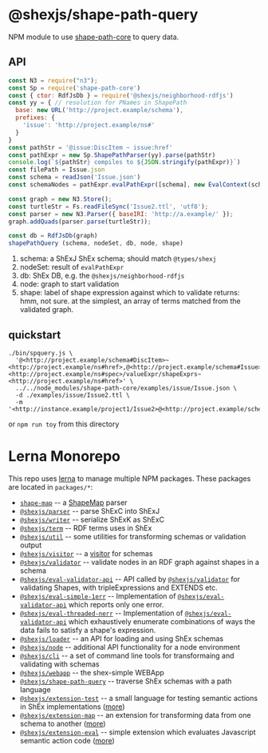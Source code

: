 # @shexjs/shape-path-query

NPM module to use [shape-path-core](https://github.com/shexSpec/ShapePath.js/tree/main/packages/core) to query data.

## API

``` javascript
const N3 = require("n3");
const Sp = require('shape-path-core')
const { ctor: RdfJsDb } = require('@shexjs/neighborhood-rdfjs')
const yy = { // resolution for PNames in ShapePath
  base: new URL('http://project.example/schema'),
  prefixes: {
    'issue': 'http://project.example/ns#'
  }
}
const pathStr = '@issue:DiscItem ~ issue:href'
const pathExpr = new Sp.ShapePathParser(yy).parse(pathStr)
console.log(`${pathStr} compiles to ${JSON.stringify(pathExpr)}`)
const filePath = Issue.json
const schema = readJson('Issue.json')
const schemaNodes = pathExpr.evalPathExpr([schema], new EvalContext(schema))

const graph = new N3.Store();
const turtleStr = Fs.readFileSync('Issue2.ttl', 'utf8');
const parser = new N3.Parser({ baseIRI: 'http://a.example/' });
graph.addQuads(parser.parse(turtleStr));

const db = RdfJsDb(graph)
shapePathQuery (schema, nodeSet, db, node, shape)
```
1. schema: a ShExJ ShEx schema; should match `@types/shexj`
2. nodeSet: result of `evalPathExpr`
3. db: ShEx DB, e.g. the `@shexjs/neighborhood-rdfjs`
4. node: graph to start validation
5. shape: label of shape expression against which to validate
returns: hmm, not sure. at the simplest, an array of terms matched from the validated graph.

## quickstart

``` shell
./bin/spquery.js \
  '@<http://project.example/schema#DiscItem>~<http://project.example/ns#href>,@<http://project.example/schema#Issue>~<http://project.example/ns#spec>/valueExpr/shapeExprs~<http://project.example/ns#href>' \
  ../../node_modules/shape-path-core/examples/issue/Issue.json \
  -d ./examples/issue/Issue2.ttl \
  -m '<http://instance.example/project1/Issue2>@<http://project.example/schema#Issue>'
```
or `npm run toy` from this directory

# Lerna Monorepo

This repo uses [lerna](https://github.com/lerna/lerna) to manage multiple NPM packages. These packages are located in `packages/*`:

- [`shape-map`](../shape-map#readme) -- a [ShapeMap](https://shexspec.github.io/shape-map/) parser
- [`@shexjs/parser`](../shex-parser#readme) -- parse ShExC into ShExJ
- [`@shexjs/writer`](../shex-writer#readme) -- serialize ShExK as ShExC
- [`@shexjs/term`](../shex-term#readme) -- RDF terms uses in ShEx
- [`@shexjs/util`](../shex-util#readme) -- some utilities for transforming schemas or validation output
- [`@shexjs/visitor`](../shex-visitor#readme) -- a [visitor](https://en.wikipedia.org/wiki/Visitor_pattern) for schemas
- [`@shexjs/validator`](../shex-validator#readme) -- validate nodes in an RDF graph against shapes in a schema
- [`@shexjs/eval-validator-api`](../eval-validator-api#readme) -- API called by [`@shexjs/validator`](../shex-validator#readme) for validating Shapes, with tripleExpressions and EXTENDS etc.
- [`@shexjs/eval-simple-1err`](../eval-simple-1err#readme) -- Implementation of [`@shexjs/eval-validator-api`](../eval-validator-api#readme) which reports only one error.
- [`@shexjs/eval-threaded-nerr`](../eval-threaded-nerr#readme) -- Implementation of [`@shexjs/eval-validator-api`](../eval-validator-api#readme) which exhaustively enumerate combinations of ways the data fails to satisfy a shape's expression.
- [`@shexjs/loader`](../shex-loader#readme) -- an API for loading and using ShEx schemas
- [`@shexjs/node`](../shex-node#readme) -- additional API functionality for a node environment
- [`@shexjs/cli`](../shex-cli#readme) -- a set of command line tools for transformaing and validating with schemas
- [`@shexjs/webapp`](../shex-webapp#readme) -- the shex-simple WEBApp
- [`@shexjs/shape-path-query`](../shex-shape-path-query#readme) -- traverse ShEx schemas with a path language
- [`@shexjs/extension-test`](../extension-test#readme) -- a small language for testing semantic actions in ShEx implementations ([more](http://shex.io/extensions/Test/))
- [`@shexjs/extension-map`](../extension-map#readme) -- an extension for transforming data from one schema to another ([more](http://shex.io/extensions/Map/))
- [`@shexjs/extension-eval`](../extension-eval#readme) -- simple extension which evaluates Javascript semantic action code ([more](http://shex.io/extensions/Eval/))

